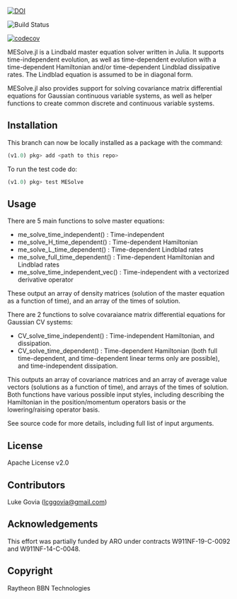 [![DOI](https://zenodo.org/badge/DOI/10.5281/zenodo.3743496.svg)](https://doi.org/10.5281/zenodo.3743496)

![Build Status](https://github.com/BBN-Q/MEsolve.jl/workflows/CI/badge.svg)

[![codecov](https://codecov.io/gh/BBN-Q/MESolve.jl/branch/master/graph/badge.svg?token=ASQEKQPLXY)](https://codecov.io/gh/BBN-Q/MESolve.jl)

MESolve.jl is a Lindbald master equation solver written in Julia. It supports time-independent evolution, as well as time-dependent evolution with a time-dependent Hamiltonian and/or time-dependent Lindblad dissipative rates. The Lindblad equation is assumed to be in diagonal form.

MESolve.jl also provides support for solving covariance matrix differential equations for Gaussian continuous variable systems, as well as helper functions to create common discrete and continuous variable systems.


## Installation
This branch can now be locally installed as a package with the command:
```julia
(v1.0) pkg> add <path to this repo>
```

To run the test code do:
```julia
(v1.0) pkg> test MESolve
```

## Usage
There are 5 main functions to solve master equations:

* me_solve_time_independent() : Time-independent
* me_solve_H_time_dependent() : Time-dependent Hamiltonian
* me_solve_L_time_dependent() : Time-dependent Lindblad rates
* me_solve_full_time_dependent() : Time-dependent Hamiltonian and Lindblad rates
* me_solve_time_independent_vec() : Time-independent with a vectorized derivative operator

These output an array of density matrices (solution of the master equation as a function of time), and an array of the times of solution.

There are 2 functions to solve covaraiance matrix differential equations for Gaussian CV systems:

* CV_solve_time_independent() : Time-independent Hamiltonian, and dissipation.
* CV_solve_time_dependent() : Time-dependent Hamiltonian (both full time-dependent, and time-dependent linear terms only are possible), and time-independent dissipation.

This outputs an array of covariance matrices and an array of average value vectors (solutions as a function of time), and arrays of the times of solution. Both functions have various possible input styles, including describing the Hamiltonian in the position/momentum operators basis or the lowering/raising operator basis.

See source code for more details, including full list of input arguments.

## License
Apache License v2.0

## Contributors
Luke Govia (lcggovia@gmail.com)

## Acknowledgements
This effort was partially funded by ARO under contracts W911NF-19-C-0092 and W911NF-14-C-0048.

## Copyright
Raytheon BBN Technologies
